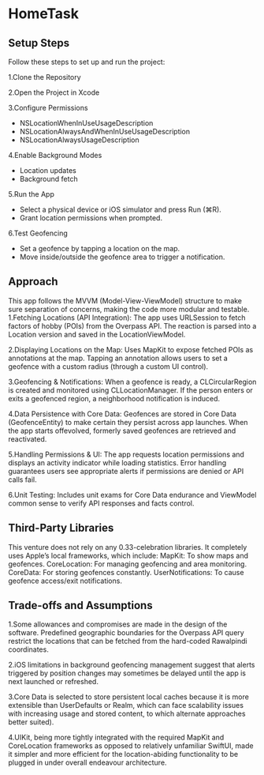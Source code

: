 # HomeTask

## Setup Steps
Follow these steps to set up and run the project:

 1.Clone the Repository
 
 2.Open the Project in Xcode
 
 3.Configure Permissions
  * NSLocationWhenInUseUsageDescription
  * NSLocationAlwaysAndWhenInUseUsageDescription
  * NSLocationAlwaysUsageDescription

 4.Enable Background Modes
   * Location updates
   * Background fetch

 5.Run the App
   * Select a physical device or iOS simulator and press Run (⌘R).
   * Grant location permissions when prompted.

  
 6.Test Geofencing
   * Set a geofence by tapping a location on the map.
   * Move inside/outside the geofence area to trigger a notification.
   

## Approach

This app follows the MVVM (Model-View-ViewModel) structure to make sure separation of concerns, making the code more modular and testable.
1.Fetching Locations (API Integration):
    The app uses URLSession to fetch factors of hobby (POIs) from the Overpass API.
    The reaction is parsed into a Location version and saved in the LocationViewModel.

2.Displaying Locations on the Map:
    Uses MapKit to expose fetched POIs as annotations at the map.
    Tapping an annotation allows users to set a geofence with a custom radius (through a custom UI control).
    
3.Geofencing & Notifications:
    When a geofence is ready, a CLCircularRegion is created and monitored using CLLocationManager.
    If the person enters or exits a geofenced region, a neighborhood notification is induced.

4.Data Persistence with Core Data:
    Geofences are stored in Core Data (GeofenceEntity) to make certain they persist across app launches.
    When the app starts offevolved, formerly saved geofences are retrieved and reactivated.

5.Handling Permissions & UI:
    The app requests location permissions and displays an activity indicator while loading statistics.
    Error handling guarantees users see appropriate alerts if permissions are denied or API calls fail.

6.Unit Testing:
    Includes unit exams for Core Data endurance and ViewModel common sense to verify API responses and facts control.
    
    

## Third-Party Libraries

This venture does not rely on any 0.33-celebration libraries. It completely uses Apple’s local frameworks, which include:
MapKit: To show maps and geofences.
CoreLocation: For managing geofencing and area monitoring.
CoreData: For storing geofences constantly.
UserNotifications: To cause geofence access/exit notifications.

## Trade-offs and Assumptions

1.Some allowances and compromises are made in the design of the software. Predefined geographic boundaries for the Overpass API query restrict the locations that can be fetched from the hard-coded Rawalpindi coordinates.

2.iOS limitations in background geofencing management suggest that alerts triggered by position changes may sometimes be delayed until the app is next launched or refreshed. 

3.Core Data is selected to store persistent local caches because it is more extensible than UserDefaults or Realm, which can face scalability issues with increasing usage and stored content, to which alternate approaches better suited).

4.UIKit, being more tightly integrated with the required MapKit and CoreLocation frameworks as opposed to relatively unfamiliar SwiftUI, made it simpler and more efficient for the location-abiding functionality to be plugged in under overall endeavour architecture. 

